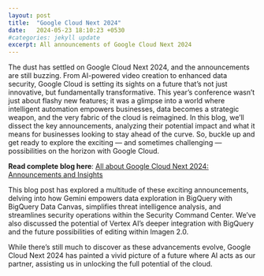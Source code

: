 ```yaml
---
layout: post
title:  "Google Cloud Next 2024"
date:   2024-05-23 18:10:23 +0530
#categories: jekyll update
excerpt: All announcements of Google Cloud Next 2024
---
```


The dust has settled on Google Cloud Next 2024, and the announcements are still buzzing. From AI-powered video creation to enhanced data security, Google Cloud is setting its sights on a future that’s not just innovative, but fundamentally transformative. This year’s conference wasn’t just about flashy new features; it was a glimpse into a world where intelligent automation empowers businesses, data becomes a strategic weapon, and the very fabric of the cloud is reimagined. In this blog, we’ll dissect the key announcements, analyzing their potential impact and what it means for businesses looking to stay ahead of the curve. So, buckle up and get ready to explore the exciting — and sometimes challenging — possibilities on the horizon with Google Cloud.

__Read complete blog here__: 
[All about Google Cloud Next 2024: Announcements and Insights](https://medium.com/@mohtasham9/all-about-google-cloud-next-2024-announcements-and-insights-d1d29e37c2e2)

This blog post has explored a multitude of these exciting announcements, delving into how Gemini empowers data exploration in BigQuery with BigQuery Data Canvas, simplifies threat intelligence analysis, and streamlines security operations within the Security Command Center. We’ve also discussed the potential of Vertex AI’s deeper integration with BigQuery and the future possibilities of editing within Imagen 2.0.

While there’s still much to discover as these advancements evolve, Google Cloud Next 2024 has painted a vivid picture of a future where AI acts as our partner, assisting us in unlocking the full potential of the cloud.